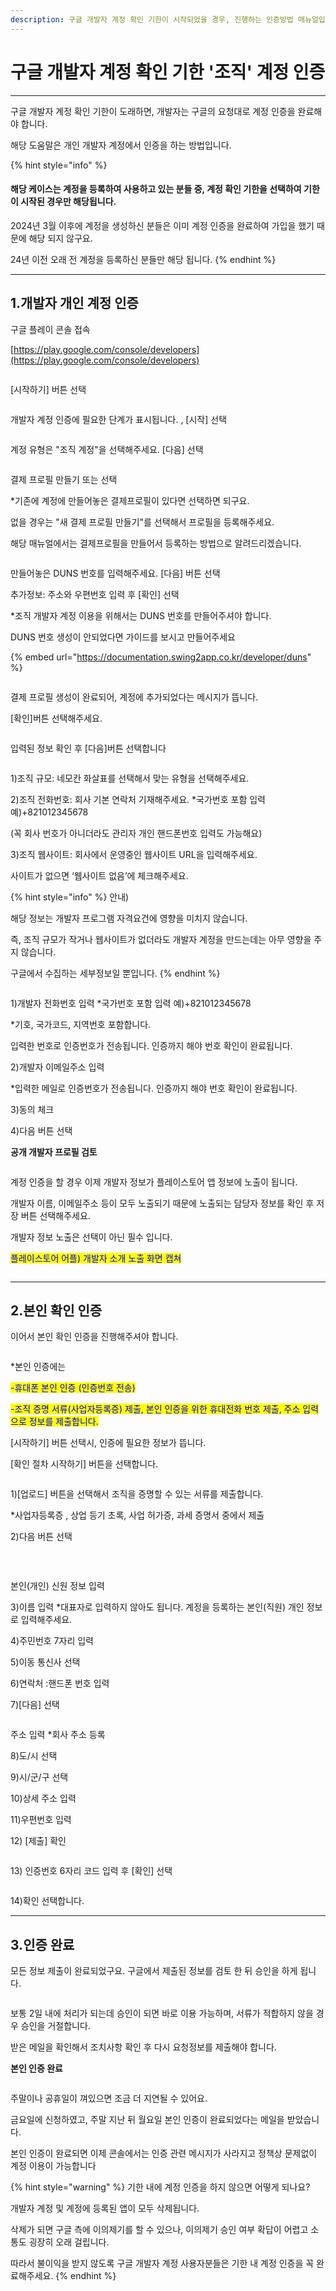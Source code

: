 ```yaml
---
description: 구글 개발자 계정 확인 기한이 시작되었을 경우, 진행하는 인증방법 매뉴얼입니다. *조직 계정 인증
---
```


# 구글 개발자 계정 확인 기한 '조직' 계정 인증

***

구글 개발자 계정 확인 기한이 도래하면, 개발자는 구글의 요청대로 계정 인증을 완료해야 합니다.

해당 도움말은 개인 개발자 계정에서 인증을 하는 방법입니다.

{% hint style="info" %}
#### 해당 케이스는 계정을 등록하여 사용하고 있는 분들 중, 계정 확인 기한을 선택하여 기한이 시작된 경우만 해당됩니다.

2024년 3월 이후에 계정을 생성하신 분들은 이미 계정 인증을 완료하여 가입을 했기 때문에 해당 되지 않구요.

24년 이전 오래 전 계정을 등록하신 분들만 해당 됩니다.
{% endhint %}



***



## 1.개발자 개인 계정 인증

구글 플레이 콘솔 접속

[https://play.google.com/console/developers](https://play.google.com/console/developers)

<figure><img src="../../.gitbook/assets/조직계정확인01.PNG" alt=""><figcaption></figcaption></figure>

\[시작하기] 버튼 선택



<figure><img src="../../.gitbook/assets/조직계정확인02.PNG" alt=""><figcaption></figcaption></figure>

개발자 계정 인증에 필요한 단계가 표시됩니다. , \[시작] 선택



<figure><img src="../../.gitbook/assets/조직계정확인03.PNG" alt=""><figcaption></figcaption></figure>

계정 유형은 "조직 계정"을 선택해주세요. \[다음] 선택



<figure><img src="../../.gitbook/assets/조직계정확인04.PNG" alt=""><figcaption></figcaption></figure>

결제 프로필 만들기 또는 선택

\*기존에 계정에 만들어놓은 결제프로필이 있다면 선택하면 되구요.

없을 경우는 "새 결제 프로필 만들기"를 선택해서 프로필을 등록해주세요.&#x20;

해당 매뉴얼에서는 결제프로필을 만들어서 등록하는 방법으로 알려드리겠습니다.&#x20;



<figure><img src="../../.gitbook/assets/조직계정확인05.PNG" alt=""><figcaption></figcaption></figure>

만들어놓은 DUNS 번호를 입력해주세요. \[다음] 버튼 선택

추가정보: 주소와 우편번호 입력 후 \[확인] 선택

\*조직 개발자 계정 이용을 위해서는 DUNS 번호를 만들어주셔야 합니다.&#x20;

DUNS 번호 생성이 안되었다면 가이드를 보시고 만들어주세요

{% embed url="https://documentation.swing2app.co.kr/developer/duns" %}

<div align="left">

<figure><img src="../../.gitbook/assets/image (1).png" alt=""><figcaption></figcaption></figure>

</div>

결제 프로필 생성이 완료되어, 계정에 추가되었다는 메시지가 뜹니다.

\[확인]버튼 선택해주세요.



<figure><img src="../../.gitbook/assets/image (2).png" alt=""><figcaption></figcaption></figure>

입력된 정보 확인 후 \[다음]버튼 선택합니다

<div align="left">

<figure><img src="../../.gitbook/assets/image (3).png" alt=""><figcaption></figcaption></figure>

</div>

1\)조직 규모: 네모칸 화살표를 선택해서 맞는 유형을 선택해주세요.

2\)조직 전화번호: 회사 기본 연락처 기재해주세요. \*국가번호 포함 입력 예)+821012345678

(꼭 회사 번호가 아니더라도 관리자 개인 핸드폰번호 입력도 가능해요)

3\)조직 웹사이트: 회사에서 운영중인 웹사이트 URL을 입력해주세요.

사이트가 없으면 ‘웹사이트 없음’에 체크해주세요.

{% hint style="info" %}
안내)

해당 정보는 개발자 프로그램 자격요건에 영향을 미치지 않습니다.

즉, 조직 규모가 작거나 웹사이트가 없더라도 개발자 계정을 만드는데는 아무 영향을 주지 않습니다.

구글에서 수집하는 세부정보일 뿐입니다.
{% endhint %}



<div align="left">

<figure><img src="../../.gitbook/assets/image (4).png" alt=""><figcaption></figcaption></figure>

</div>

1\)개발자 전화번호 입력 \*국가번호 포함 입력 예)+821012345678

\*기호, 국가코드, 지역번호 포함합니다.

입력한 번호로 인증번호가 전송됩니다. 인증까지 해야 번호 확인이 완료됩니다.

2\)개발자 이메일주소 입력

\*입력한 메일로 인증번호가 전송됩니다. 인증까지 해야 번호 확인이 완료됩니다.

3\)동의 체크

4\)다음 버튼 선택



**공개 개발자 프로필 검토**

<figure><img src="../../.gitbook/assets/구글개인계정확인7 (1).PNG" alt=""><figcaption></figcaption></figure>

계정 인증을 할 경우 이제 개발자 정보가 플레이스토어 앱 정보에 노출이 됩니다.&#x20;

개발자 이름, 이메일주소 등이 모두 노출되기 때문에 노출되는 담당자 정보를 확인 후 저장 버튼 선택해주세요.

개발자 정보 노출은 선택이 아닌 필수 입니다.&#x20;

<mark style="color:blue;">플레이스토어 어플)  개발자 소개 노출 화면 캡쳐</mark>



<div align="left">

<figure><img src="../../.gitbook/assets/구글프레임 (1).png" alt=""><figcaption></figcaption></figure>

</div>

***



## 2.본인 확인 인증

이어서 본인 확인 인증을 진행해주셔야 합니다.

<figure><img src="../../.gitbook/assets/조직계정확인10.PNG" alt=""><figcaption></figcaption></figure>

\*본인 인증에는&#x20;

<mark style="color:blue;">-휴대폰 본인 인증 (인증번호 전송)</mark>

<mark style="color:blue;">-조직 증명 서류(사업자등록증) 제출, 본인 인증을 위한 휴대전화 번호 제출, 주소 입력으로 정보를 제출합니다.</mark>

\[시작하기] 버튼 선택시, 인증에 필요한 정보가 뜹니다.

\[확인 절차 시작하기] 버튼을 선택합니다.



<div align="left">

<figure><img src="../../.gitbook/assets/image (57).png" alt=""><figcaption></figcaption></figure>

</div>

1\)\[업로드] 버튼을 선택해서 조직을 증명할 수 있는 서류를 제출합니다.

\*사업자등록증 , 상업 등기 초록, 사업 허가증, 과세 증명서 중에서 제출

2\)다음 버튼 선택

​

<div align="left">

<figure><img src="../../.gitbook/assets/image (5) (3).png" alt=""><figcaption></figcaption></figure>

</div>

본인(개인) 신원 정보 입력

3\)이름 입력 \*대표자로 입력하지 않아도 됩니다. 계정을 등록하는 본인(직원) 개인 정보로 입력해주세요.

4\)주민번호 7자리 입력

5\)이동 통신사 선택

6\)연락처 :핸드폰 번호 입력

7\)\[다음] 선택



<div align="left">

<figure><img src="https://documentation.swing2app.co.kr/~gitbook/image?url=https%3A%2F%2F684031119-files.gitbook.io%2F%7E%2Ffiles%2Fv0%2Fb%2Fgitbook-x-prod.appspot.com%2Fo%2Fspaces%252FmsJj00k8mj8AcVpnn9Xs%252Fuploads%252FMX9F08qx8X3Vi7QUDDNX%252F%25EC%25A1%25B0%25EC%25A7%25814.PNG%3Falt%3Dmedia%26token%3Dd43a0093-2e19-434d-9645-d339daab12ab&#x26;width=768&#x26;dpr=4&#x26;quality=100&#x26;sign=b15c4c04&#x26;sv=1" alt=""><figcaption></figcaption></figure>

</div>

주소 입력 \*회사 주소 등록

8\)도/시 선택

9\)시/군/구 선택

10\)상세 주소 입력

11\)우편번호 입력

12\) \[제출] 확인



<div align="left">

<figure><img src="https://documentation.swing2app.co.kr/~gitbook/image?url=https%3A%2F%2F684031119-files.gitbook.io%2F%7E%2Ffiles%2Fv0%2Fb%2Fgitbook-x-prod.appspot.com%2Fo%2Fspaces%252FmsJj00k8mj8AcVpnn9Xs%252Fuploads%252F44NQu2RtHCDPgiJNr0Uc%252F%25EB%25B3%25B8%25EC%259D%25B8%25EC%259D%25B8%25EC%25A6%259D7.png%3Falt%3Dmedia%26token%3D25ee7452-4c0a-404a-adbf-54cf7ffe37fd&#x26;width=768&#x26;dpr=4&#x26;quality=100&#x26;sign=459e2d35&#x26;sv=1" alt=""><figcaption></figcaption></figure>

</div>

13\) 인증번호 6자리 코드 입력 후 \[확인] 선택



<div align="left">

<figure><img src="https://documentation.swing2app.co.kr/~gitbook/image?url=https%3A%2F%2F684031119-files.gitbook.io%2F%7E%2Ffiles%2Fv0%2Fb%2Fgitbook-x-prod.appspot.com%2Fo%2Fspaces%252FmsJj00k8mj8AcVpnn9Xs%252Fuploads%252FewMnZtSPwwRed9bEiRGc%252F%25EB%25B3%25B8%25EC%259D%25B8%25EC%259D%25B8%25EC%25A6%259D8.png%3Falt%3Dmedia%26token%3Da34af6ab-80c2-40e7-897e-067974bcc22e&#x26;width=768&#x26;dpr=4&#x26;quality=100&#x26;sign=95c2e38e&#x26;sv=1" alt=""><figcaption></figcaption></figure>

</div>

14\)확인 선택합니다.

***



## 3.인증 완료

모든 정보 제출이 완료되었구요. 구글에서 제출된 정보를 검토 한 뒤 승인을 하게 됩니다.

<div align="left">

<figure><img src="../../.gitbook/assets/조직계정확인11.PNG" alt=""><figcaption></figcaption></figure>

</div>

보통 2일 내에  처리가 되는데 승인이 되면 바로 이용 가능하며, 서류가 적합하지 않을 경우 승인을 거절합니다.

받은 메일을 확인해서 조치사항 확인 후 다시 요청정보를 제출해야 합니다.



**본인 인증 완료**

<div align="left">

<figure><img src="../../.gitbook/assets/조직인증완료.PNG" alt=""><figcaption></figcaption></figure>

</div>

주말이나 공휴일이 껴있으면 조금 더 지연될 수 있어요.

금요일에 신청하였고, 주말 지난 뒤 월요일 본인 인증이 완료되었다는 메일을 받았습니다.&#x20;

본인 인증이 완료되면 이제 콘솔에서는 인증 관련 메시지가 사라지고 정책상 문제없이 계정 이용이 가능합니다

{% hint style="warning" %}
기한 내에 계정 인증을 하지 않으면 어떻게 되나요?

개발자 계정 및 계정에 등록된 앱이 모두 삭제됩니다.&#x20;

삭제가 되면 구글 측에 이의제기를 할 수 있으나, 이의제기 승인 여부 확답이 어렵고 소통도 굉장히 오래 걸립니다.

따라서 불이익을 받지 않도록 구글 개발자 계정 사용자분들은 기한 내 계정 인증을 꼭 완료해주세요.&#x20;
{% endhint %}

